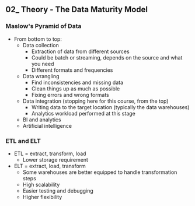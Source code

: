 ## 02_ Theory - The Data Maturity Model

### Maslow's Pyramid of Data
- From bottom to top:
  - Data collection
    - Extraction of data from different sources
    - Could be batch or streaming, depends on the source and what you need
    - Different formats and frequencies
  - Data wrangling
    - Find inconsistencies and missing data
    - Clean things up as much as possible
    - Fixing errors and wrong formats
  - Data integration (stopping here for this course, from the top)
    - Writing data to the target location (typically the data warehouses)
    - Analytics workload performed at this stage
  - BI and analytics
  - Artificial intelligence

### ETL and ELT
- ETL = extract, transform, load
  - Lower storage requirement
- ELT = extract, load, transform
  - Some warehouses are better equipped to handle transformation steps
  - High scalability
  - Easier testing and debugging
  - Higher flexibility